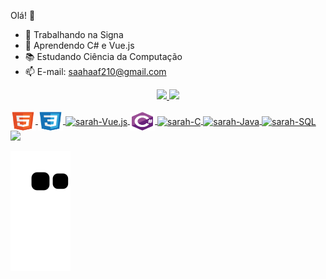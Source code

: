 Olá! 👋

- 🔭 Trabalhando na Signa
- 🌱 Aprendendo C# e Vue.js
- 📚 Estudando Ciência da Computação
- 📫 E-mail: saahaaf210@gmail.com

<div align="center">
  <a href="https://github.com/albuquerquesarah">
  <img height="150em" src="https://github-readme-stats.vercel.app/api?username=albuquerquesarah&show_icons=true&theme=radical&include_all_commits=true&count_private=true"/>
  <img height="150em" src="https://github-readme-stats.vercel.app/api/top-langs/?username=albuquerquesarah&layout=compact&langs_count=7&theme=radical"/>
</div>
  <div style="display: inline_block"><br>
  <img align="center" alt="sarah-HTML" height="30" width="40" src="https://raw.githubusercontent.com/devicons/devicon/master/icons/html5/html5-original.svg">
  <img align="center" alt="sarah-CSS" height="30" width="40" src="https://raw.githubusercontent.com/devicons/devicon/master/icons/css3/css3-original.svg">
  <img align="center" alt="sarah-Vue.js" height="30" width="40" img src="https://cdn.jsdelivr.net/gh/devicons/devicon/icons/vuejs/vuejs-original.svg">
  <img align="center" alt="sarah-Csharp" height="30" width="40" src="https://raw.githubusercontent.com/devicons/devicon/master/icons/csharp/csharp-original.svg">
  <img align="center" alt="sarah-C" height="35" width="40" img src="https://img.icons8.com/color/48/000000/c-programming.png"/>
  <img align="center" alt="sarah-Java" height="32" width="40" img src="https://img.icons8.com/color/48/000000/java-coffee-cup-logo--v1.png"/>
  <img align="center" alt="sarah-SQL" height="32" width="40" img src="https://img.icons8.com/color/48/000000/microsoft-sql-server.png"/>
</div>

<div>
   <a href="https://www.linkedin.com/in/sarah-albuquerqueaf/" target="_blank"><img src="https://img.shields.io/badge/-LinkedIn-%230077B5?style=for-the-badge&logo=linkedin&logoColor=white" target="_blank"></a>
  
 </div>

![Snake animation](https://github.com/albuquerquesarah/albuquerquesarah/blob/output/github-contribution-grid-snake.svg)
